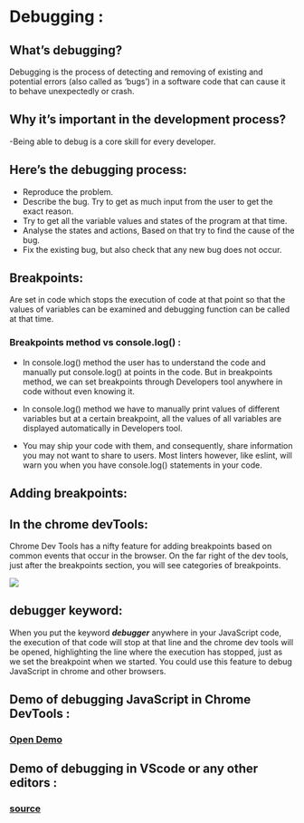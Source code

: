 # Debugging :

## What’s debugging?

Debugging is the process of detecting and removing of existing and potential errors (also called as ‘bugs’) in a software code that can cause it to behave unexpectedly or crash.

## Why it’s important in the development process?

-Being able to debug is a core skill for every developer.

## Here’s the debugging process: 

- Reproduce the problem.
- Describe the bug. Try to get as much input from the user to get the exact reason. 
- Try to get all the variable values and states of the program at that time. 
- Analyse the states and actions, Based on that try to find the cause of the bug.
- Fix the existing bug, but also check that any new bug does not occur.

## **Breakpoints:**

 Are set in code which stops the execution of code at that point so that the values of variables can be examined and debugging function can be called at that time.


 ### **Breakpoints method vs console.log() :**

 - In console.log() method the user has to understand the code and manually put console.log() at points in the code. But in breakpoints method, we can set breakpoints through Developers tool anywhere in code without even knowing it.

- In console.log() method we have to manually print values of different variables but at a certain breakpoint, all the values of all variables are displayed automatically in Developers tool.

- You may ship your code with them, and consequently, share information you may not want to share to users. Most linters however, like eslint, will warn you when you have console.log() statements in your code.

## **Adding breakpoints:**

## In the chrome devTools:

Chrome Dev Tools has a nifty feature for adding breakpoints based on common events that occur in the browser. On the far right of the dev tools, just after the breakpoints section, you will see categories of breakpoints.

![](https://scotch-res.cloudinary.com/image/upload/dpr_1,w_800,q_auto:good,f_auto/media/303/CfrMFCkvROW28ZlSnrSs_Screen%20Shot%202016-05-23%20at%2020.32.19.png)

## debugger keyword:

When you put the keyword ***debugger*** anywhere in your JavaScript code, the execution of that code will stop at that line and the chrome dev tools will be opened, highlighting the line where the execution has stopped, just as we set the breakpoint when we started. You could use this feature to debug JavaScript in chrome and other browsers.

## Demo of debugging JavaScript in Chrome DevTools :

### [Open Demo](https://googlechrome.github.io/devtools-samples/debug-js/get-started)

## Demo of debugging in VScode or any other editors :

### [source](https://github.com/fadeomar/de-bugging-project)